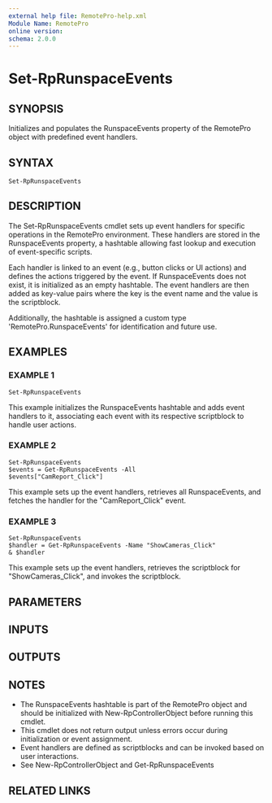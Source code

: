 ```yaml
---
external help file: RemotePro-help.xml
Module Name: RemotePro
online version:
schema: 2.0.0
---
```


# Set-RpRunspaceEvents

## SYNOPSIS
Initializes and populates the RunspaceEvents property of the RemotePro
object with predefined event handlers.

## SYNTAX

```
Set-RpRunspaceEvents
```

## DESCRIPTION
The Set-RpRunspaceEvents cmdlet sets up event handlers for specific
operations in the RemotePro environment.
These handlers are stored in
the RunspaceEvents property, a hashtable allowing fast lookup and
execution of event-specific scripts.

Each handler is linked to an event (e.g., button clicks or UI actions)
and defines the actions triggered by the event.
If RunspaceEvents does
not exist, it is initialized as an empty hashtable.
The event handlers
are then added as key-value pairs where the key is the event name and
the value is the scriptblock.

Additionally, the hashtable is assigned a custom type
'RemotePro.RunspaceEvents' for identification and future use.

## EXAMPLES

### EXAMPLE 1
```
Set-RpRunspaceEvents
```

This example initializes the RunspaceEvents hashtable and adds event
handlers to it, associating each event with its respective scriptblock
to handle user actions.

### EXAMPLE 2
```
Set-RpRunspaceEvents
$events = Get-RpRunspaceEvents -All
$events["CamReport_Click"]
```

This example sets up the event handlers, retrieves all RunspaceEvents,
and fetches the handler for the "CamReport_Click" event.

### EXAMPLE 3
```
Set-RpRunspaceEvents
$handler = Get-RpRunspaceEvents -Name "ShowCameras_Click"
& $handler
```

This example sets up the event handlers, retrieves the scriptblock for
"ShowCameras_Click", and invokes the scriptblock.

## PARAMETERS

## INPUTS

## OUTPUTS

## NOTES
- The RunspaceEvents hashtable is part of the RemotePro object and
  should be initialized with New-RpControllerObject before running
  this cmdlet.
- This cmdlet does not return output unless errors occur during
  initialization or event assignment.
- Event handlers are defined as scriptblocks and can be invoked
  based on user interactions.
- See New-RpControllerObject and Get-RpRunspaceEvents

## RELATED LINKS
